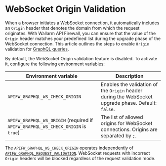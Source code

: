 # WebSocket Origin Validation

When a browser initiates a WebSocket connection, it automatically includes an `Origin` header that denotes the domain from which the request originates. With Wallarm API Firewall, you can ensure that the value of the `Origin` header matches your predefined list during the upgrade phase of the WebSocket connection. This article outlines the steps to enable `Origin` validation for [GraphQL queries](docker-container.md).

By default, the WebSocket Origin validation feature is disabled. To activate it, configure the following environment variables:
 
| Environment variable | Description |
| -------------------- | ----------- |
| `APIFW_GRAPHQL_WS_CHECK_ORIGIN` | Enables the validation of the `Origin` header during the WebSocket upgrade phase. Default: `false`. |
| `APIFW_GRAPHQL_WS_ORIGIN` (required if `APIFW_GRAPHQL_WS_CHECK_ORIGIN` is `true`) | The list of allowed origins for WebSocket connections. Origins are separated by `;`. |

The `APIFW_GRAPHQL_WS_CHECK_ORIGIN` operates independently of [`APIFW_GRAPHQL_REQUEST_VALIDATION`](docker-container.md#apifw-graphql-request-validation). WebSocket requests with incorrect `Origin` headers will be blocked regardless of the request validation mode.
